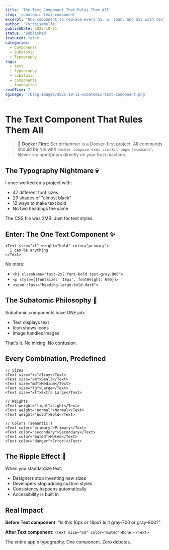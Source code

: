 ```yaml
---
title: 'The Text Component That Rules Them All'
slug: 'subatomic-text-component'
excerpt: 'One component to replace every h1, p, span, and div with text. The foundation of everything.'
author: 'TortoiseWolfe'
publishDate: 2025-10-11
status: 'published'
featured: false
categories:
  - Components
  - Subatomic
  - Typography
tags:
  - text
  - typography
  - subatomic
  - components
  - foundation
readTime: 7
ogImage: '/blog-images/2025-10-11-subatomic-text-component.png'
---
```


# The Text Component That Rules Them All

> 🐳 **Docker First**: ScriptHammer is a Docker-first project. All commands should be run with `docker compose exec crudkit pnpm [command]`. Never run npm/pnpm directly on your host machine.

## The Typography Nightmare 💀

I once worked on a project with:

- 47 different font sizes
- 23 shades of "almost black"
- 12 ways to make text bold
- No two headings the same

The CSS file was 2MB. Just for text styles.

## Enter: The One Text Component ✨

```tsx
<Text size="xl" weight="bold" color="primary">
  I can be anything
</Text>
```

No more:

- `<h1 className="text-2xl font-bold text-gray-900">`
- `<p style={{fontSize: '18px', fontWeight: 600}}>`
- `<span class="heading-large-bold-dark">`

## The Subatomic Philosophy 🔬

Subatomic components have ONE job:

- Text displays text
- Icon shows icons
- Image handles images

That's it. No mixing. No confusion.

## Every Combination, Predefined

```tsx
// Sizes
<Text size="xs">Tiny</Text>
<Text size="sm">Small</Text>
<Text size="md">Medium</Text>
<Text size="lg">Large</Text>
<Text size="xl">Extra Large</Text>

// Weights
<Text weight="light">Light</Text>
<Text weight="normal">Normal</Text>
<Text weight="bold">Bold</Text>

// Colors (semantic!)
<Text color="primary">Primary</Text>
<Text color="secondary">Secondary</Text>
<Text color="muted">Muted</Text>
<Text color="danger">Error!</Text>
```

## The Ripple Effect 🌊

When you standardize text:

- Designers stop inventing new sizes
- Developers stop adding custom styles
- Consistency happens automatically
- Accessibility is built in

## Real Impact

**Before Text component**: "Is this 16px or 18px? Is it gray-700 or gray-800?"

**After Text component**: `<Text size="md" color="muted">Done.</Text>`

The entire app's typography. One component. Zero debates.
